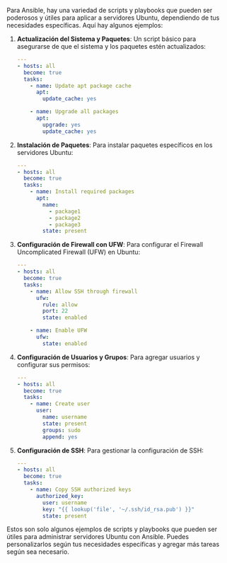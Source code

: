 Para Ansible, hay una variedad de scripts y playbooks que pueden ser poderosos y útiles para aplicar a servidores Ubuntu, dependiendo de tus necesidades específicas. Aquí hay algunos ejemplos:

1. **Actualización del Sistema y Paquetes**: Un script básico para asegurarse de que el sistema y los paquetes estén actualizados:

    ```yaml
    ---
    - hosts: all
      become: true
      tasks:
        - name: Update apt package cache
          apt:
            update_cache: yes

        - name: Upgrade all packages
          apt:
            upgrade: yes
            update_cache: yes
    ```

2. **Instalación de Paquetes**: Para instalar paquetes específicos en los servidores Ubuntu:

    ```yaml
    ---
    - hosts: all
      become: true
      tasks:
        - name: Install required packages
          apt:
            name: 
              - package1
              - package2
              - package3
            state: present
    ```

3. **Configuración de Firewall con UFW**: Para configurar el Firewall Uncomplicated Firewall (UFW) en Ubuntu:

    ```yaml
    ---
    - hosts: all
      become: true
      tasks:
        - name: Allow SSH through firewall
          ufw:
            rule: allow
            port: 22
            state: enabled

        - name: Enable UFW
          ufw:
            state: enabled
    ```

4. **Configuración de Usuarios y Grupos**: Para agregar usuarios y configurar sus permisos:

    ```yaml
    ---
    - hosts: all
      become: true
      tasks:
        - name: Create user
          user:
            name: username
            state: present
            groups: sudo
            append: yes
    ```

5. **Configuración de SSH**: Para gestionar la configuración de SSH:

    ```yaml
    ---
    - hosts: all
      become: true
      tasks:
        - name: Copy SSH authorized keys
          authorized_key:
            user: username
            key: "{{ lookup('file', '~/.ssh/id_rsa.pub') }}"
            state: present
    ```

Estos son solo algunos ejemplos de scripts y playbooks que pueden ser útiles para administrar servidores Ubuntu con Ansible. Puedes personalizarlos según tus necesidades específicas y agregar más tareas según sea necesario.
